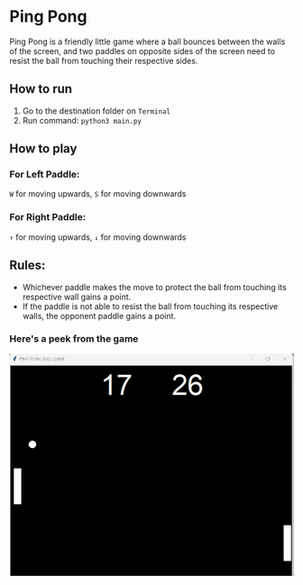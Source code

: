 # Ping Pong

Ping Pong is a friendly little game where a ball bounces between 
the walls of the screen, and two paddles on opposite sides of the
screen need to resist the ball from touching their respective sides.

## How to run
1. Go to the destination folder on `Terminal`
2. Run command: `python3 main.py`

## How to play

### For Left Paddle:
`W` for moving upwards,
`S` for moving downwards

### For Right Paddle:
`↑` for moving upwards,
`↓` for moving downwards

## Rules:
* Whichever paddle makes the move to protect the ball from touching its respective wall gains a point.
* If the paddle is not able to resist the ball from touching its respective walls, the opponent paddle gains a point. 

### Here's a peek from the game
![Game's image](images/image1.png)